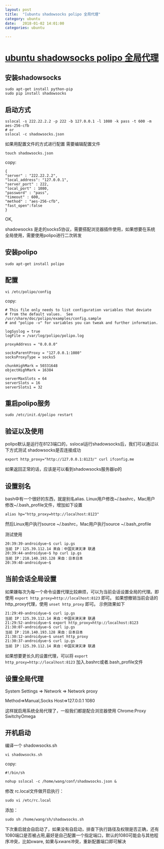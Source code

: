 ```yaml
---
layout: post
title:  "[ubuntu shadowsocks polipo 全局代理"
category: ubuntu
date:   2018-01-02 14:01:00
categories: ubuntu 

---
```

# [ubuntu shadowsocks polipo 全局代理](http://dearmadman.com/2015/08/30/use-shadowsocks-in-ubuntu/)

## 安装shadowsocks

```
sudo apt-get install python-pip
sudo pip install shadowsocks
```

## 启动方式
```
sslocal -s 222.22.2.2 -p 222 -b 127.0.0.1 -l 1080 -k pass -t 600 -m aes-256-cfb
# or
sslocal -c shadowsocks.json
```
如果用配置文件的方式进行配置 需要编辑配置文件

```
touch shadowsocks.json
```
copy:
```
{
"server" : "222.22.2.2",
"local_address": "127.0.0.1",
"server_port" : 222,
"local_port" : 1080,
"password" : "pass",
"timeout" : 600,
"method" : "aes-256-cfb",
"fast_open":false
}
```
OK,

shadowsocks 是走的socks5协议，需要搭配浏览器插件使用，如果想要在系统全局使用，需要使用polipo进行二次转发

## 安装polipo
```
sudo apt-get install polipo
```
## 配置

```
vi /etc/polipo/config
```
copy:
```
# This file only needs to list configuration variables that deviate
# from the default values.  See /usr/share/doc/polipo/examples/config.sample
# and "polipo -v" for variables you can tweak and further information.

logSyslog = true
logFile = /var/log/polipo/polipo.log

proxyAddress = "0.0.0.0"

socksParentProxy = "127.0.0.1:1080"
socksProxyType = socks5

chunkHighMark = 50331648
objectHighMark = 16384

serverMaxSlots = 64
serverSlots = 16
serverSlots1 = 32
```
## 重启polipo服务

```
sudo /etc/init.d/polipo restart
```
## 验证以及使用
polipo默认是运行在8123端口的，sslocal运行shadowsocks后，我们可以通过以下方式测试 shadowsocks是否连接成功
```
export http_proxy="http://127.0.0.1:8123/" curl ifconfig.me
```
如果返回正常的话，应该是可以看到shadowsocks服务器ip的

## 设置别名

bash中有一个很好的东西，就是别名alias. Linux用户修改~/.bashrc，Mac用户修改~/.bash_profile文件，增加如下设置

```
alias hp="http_proxy=http://localhost:8123"
```
然后Linux用户执行source ~/.bashrc，Mac用户执行source ~/.bash_profile

测试使用
```
20:39:39-androidyue~$ curl ip.gs
当前 IP：125.39.112.14 来自：中国天津天津 联通
20:39:44-androidyue~$ hp curl ip.gs
当前 IP：210.140.193.128 来自：日本日本 
20:39:48-androidyue~$ 
```

## 当前会话全局设置

如果嫌每次为每一个命令设置代理比较麻烦，可以为当前会话设置全局的代理。即使用
`export http_proxy=http://localhost:8123` 即可。 如果想撤销当前会话的http_proxy代理，使用 `unset http_proxy` 即可。 示例效果如下

```
21:29:49-androidyue~$ curl ip.gs
当前 IP：125.39.112.14 来自：中国天津天津 联通
21:29:52-androidyue~$ export http_proxy=http://localhost:8123
21:30:07-androidyue~$ curl ip.gs
当前 IP：210.140.193.128 来自：日本日本 
21:30:12-androidyue~$ unset http_proxy
21:30:37-androidyue~$ curl ip.gs
当前 IP：125.39.112.14 来自：中国天津天津 联通
```
如果想要更长久的设置代理，可以将
`export http_proxy=http://localhost:8123` 加入.bashrc或者.bash_profile文件

## 设置全局代理

System Settings => Network => Network proxy

Method=>Manual,Socks Host=>127.0.0.1 1080

这样就启用系统全局代理了，一般我们都是配合浏览器使用 Chrome:Proxy SwitchyOmega

## 开机启动

编译一个 shadowsocks.sh

```
vi shadowsocks.sh
```
copy:
```
#!/bin/sh

nohup sslocal -c /home/wang/conf/shadowsocks.json &
```
修改 rc.local文件做开启执行：
```
sudo vi /etc/rc.local
```
添加：
```
sudo sh /home/wang/sh/shadowsocks.sh
```
下次重启就会自启动了，如果没有自启动，排查下执行路径及权限是否正确，还有1080端口是否被占用,最好是自己配置一个指定端口，默认的1080可能会与其他程序冲突，比如xware,
如果与xware冲突，重新配置端口即可解决